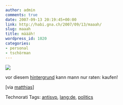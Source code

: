 ```yaml
---
author: admin
comments: true
date: 2007-09-13 20:19:45+00:00
link: http://habi.gna.ch/2007/09/13/maaah/
slug: maaah
title: määäh!
wordpress_id: 1020
categories:
- personal
- tschörman
---
```


[![](http://www.schaf.whoever.ch/img/schaf_banner.gif)](http://www.schaf.whoever.ch)

vor diesem [hintergrund](http://www.schaf.whoever.ch/initiative.html) kann mann nur raten: kaufen!

[via [matthias](http://gutfeldt.ch/matthias/blog/singleblog.php?entry=1189561271)]



Technorati Tags: [antisvp](http://www.technorati.com/tag/antisvp), [lang:de](http://www.technorati.com/tag/lang:de), [politics](http://www.technorati.com/tag/politics)
